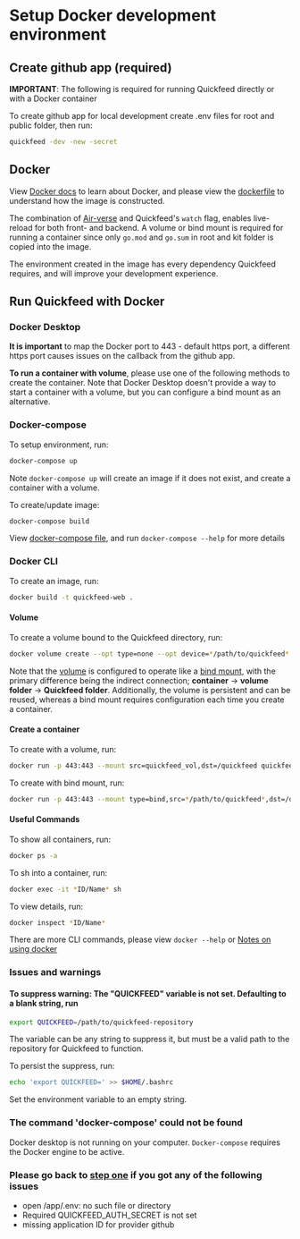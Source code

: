 # Setup Docker development environment

## Create github app (required)

**IMPORTANT**: The following is required for running Quickfeed directly or with a Docker container

To create github app for local development create .env files for root and public folder, then run:

```sh
quickfeed -dev -new -secret
```

## Docker

View [Docker docs](<https://docs.docker.com/>) to learn about Docker, and please view the [dockerfile](/dockerfile) to understand how the image is constructed.

The combination of [Air-verse](https://github.com/air-verse/air) and Quickfeed's `watch` flag, enables live-reload for both front- and backend. A volume or bind mount is required for running a container since only `go.mod` and `go.sum` in root and kit folder is copied into the image.

The environment created in the image has every dependency Quickfeed requires, and will improve your development experience.

## Run Quickfeed with Docker

### Docker Desktop

**It is important** to map the Docker port to 443 - default https port, a different https port causes issues on the callback from the github app.

**To run a container with volume**, please use one of the following methods to create the container. Note that Docker Desktop doesn't provide a way to start a container with a volume, but you can configure a bind mount as an alternative.

### Docker-compose

To setup environment, run:

```sh
docker-compose up
```

Note `docker-compose up` will create an image if it does not exist, and create a container with a volume.

To create/update image:

```sh
docker-compose build
```

View [docker-compose file](/docker-compose.yml), and run `docker-compose --help` for more details

### Docker CLI

To create an image, run:

```sh
docker build -t quickfeed-web .
```

#### Volume

To create a volume bound to the Quickfeed directory, run:

```sh
docker volume create --opt type=none --opt device=*/path/to/quickfeed* --opt o=bind quickfeed_vol
```

Note that the [volume](https://docs.docker.com/engine/storage/volumes/) is configured to operate like a [bind mount](https://docs.docker.com/engine/storage/bind-mounts/), with the primary difference being the indirect connection; **container** -> **volume folder** -> **Quickfeed folder**. Additionally, the volume is persistent and can be reused, whereas a bind mount requires configuration each time you create a container.

#### Create a container

To create with a volume, run:

```sh
docker run -p 443:443 --mount src=quickfeed_vol,dst=/quickfeed quickfeed-web
```

To create with bind mount, run:

```sh
docker run -p 443:443 --mount type=bind,src=*/path/to/quickfeed*,dst=/quickfeed quickfeed-web
```

#### Useful Commands

To show all containers, run:

```sh
docker ps -a
```

To sh into a container, run:

```sh
docker exec -it *ID/Name* sh
```

To view details, run:

```sh
docker inspect *ID/Name*
```

There are more CLI commands, please view `docker --help` or [Notes on using docker](./docker.md)

### Issues and warnings

#### To suppress warning: **The "QUICKFEED" variable is not set. Defaulting to a blank string**, run

```sh
export QUICKFEED=/path/to/quickfeed-repository
```

The variable can be any string to suppress it, but must be a valid path to the repository for Quickfeed to function.

To persist the suppress, run:

```sh
echo 'export QUICKFEED=' >> $HOME/.bashrc
```

Set the environment variable to an empty string.

### The command 'docker-compose' could not be found

Docker desktop is not running on your computer. `Docker-compose` requires the Docker engine to be active.

### Please go back to [step one](#create-github-app-required) if you got any of the following issues

- open /app/.env: no such file or directory
- Required QUICKFEED_AUTH_SECRET is not set
- missing application ID for provider github
